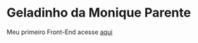 # Geladinho da Monique Parente 

Meu primeiro Front-End acesse [aqui](https://moniqueparente.github.io/FrontEnd-Geladinho/)
